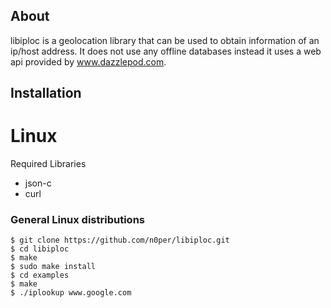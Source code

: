 ## About
libiploc is a geolocation library that can be used to obtain information of an ip/host address.
It does not use any offline databases instead it uses a web api provided by www.dazzlepod.com.

## Installation

# Linux
 
 Required Libraries
  * json-c
  * curl

### General Linux distributions
    $ git clone https://github.com/n0per/libiploc.git
    $ cd libiploc
    $ make
    $ sudo make install
    $ cd examples
    $ make
    $ ./iplookup www.google.com





